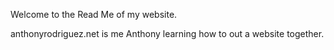 Welcome to the Read Me of my website.

anthonyrodriguez.net is me Anthony learning how to out a website together.